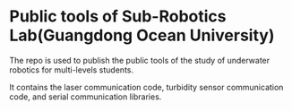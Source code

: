 # Public tools of Sub-Robotics Lab(Guangdong Ocean University)

The repo is used to publish the public tools of the study of underwater robotics for multi-levels students. 

It contains the laser communication code, turbidity sensor communication code, and serial communication libraries.  

